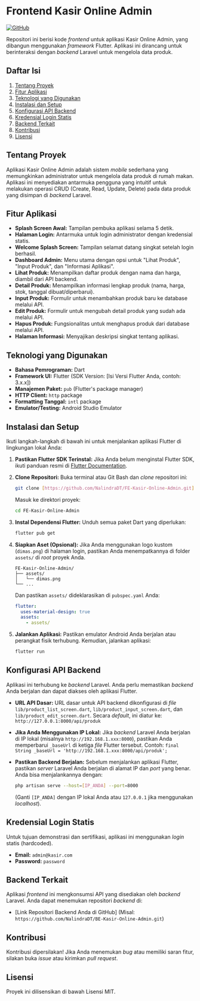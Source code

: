 # Frontend Kasir Online Admin

[![GitHub](https://img.shields.io/badge/GitHub-NalindraDT%2FFE--Kasir--Online--Admin-blue?style=flat&logo=github)](https://github.com/NalindraDT/FE-Kasir-Online-Admin)

Repositori ini berisi kode *frontend* untuk aplikasi Kasir Online Admin, yang dibangun menggunakan *framework* Flutter. Aplikasi ini dirancang untuk berinteraksi dengan *backend* Laravel untuk mengelola data produk.

## Daftar Isi

1.  [Tentang Proyek](#tentang-proyek)
2.  [Fitur Aplikasi](#fitur-aplikasi)
3.  [Teknologi yang Digunakan](#teknologi-yang-digunakan)
4.  [Instalasi dan Setup](#instalasi-dan-setup)
5.  [Konfigurasi API Backend](#konfigurasi-api-backend)
6.  [Kredensial Login Statis](#kredensial-login-statis)
7.  [Backend Terkait](#backend-terkait)
8.  [Kontribusi](#kontribusi)
9.  [Lisensi](#lisensi)

## Tentang Proyek

Aplikasi Kasir Online Admin adalah sistem *mobile* sederhana yang memungkinkan administrator untuk mengelola data produk di rumah makan. Aplikasi ini menyediakan antarmuka pengguna yang intuitif untuk melakukan operasi CRUD (Create, Read, Update, Delete) pada data produk yang disimpan di *backend* Laravel.

## Fitur Aplikasi

* **Splash Screen Awal:** Tampilan pembuka aplikasi selama 5 detik.
* **Halaman Login:** Antarmuka untuk login administrator dengan kredensial statis.
* **Welcome Splash Screen:** Tampilan selamat datang singkat setelah login berhasil.
* **Dashboard Admin:** Menu utama dengan opsi untuk "Lihat Produk", "Input Produk", dan "Informasi Aplikasi".
* **Lihat Produk:** Menampilkan daftar produk dengan nama dan harga, diambil dari API backend.
* **Detail Produk:** Menampilkan informasi lengkap produk (nama, harga, stok, tanggal dibuat/diperbarui).
* **Input Produk:** Formulir untuk menambahkan produk baru ke database melalui API.
* **Edit Produk:** Formulir untuk mengubah detail produk yang sudah ada melalui API.
* **Hapus Produk:** Fungsionalitas untuk menghapus produk dari database melalui API.
* **Halaman Informasi:** Menyajikan deskripsi singkat tentang aplikasi.

## Teknologi yang Digunakan

* **Bahasa Pemrograman:** Dart
* **Framework UI:** Flutter (SDK Version: [Isi Versi Flutter Anda, contoh: 3.x.x])
* **Manajemen Paket:** `pub` (Flutter's package manager)
* **HTTP Client:** `http` package
* **Formatting Tanggal:** `intl` package
* **Emulator/Testing:** Android Studio Emulator

## Instalasi dan Setup

Ikuti langkah-langkah di bawah ini untuk menjalankan aplikasi Flutter di lingkungan lokal Anda:

1.  **Pastikan Flutter SDK Terinstal:**
    Jika Anda belum menginstal Flutter SDK, ikuti panduan resmi di [Flutter Documentation](https://flutter.dev/docs/get-started/install).

2.  **Clone Repositori:**
    Buka terminal atau Git Bash dan *clone* repositori ini:
    ```bash
    git clone [https://github.com/NalindraDT/FE-Kasir-Online-Admin.git](https://github.com/NalindraDT/FE-Kasir-Online-Admin.git)
    ```
    Masuk ke direktori proyek:
    ```bash
    cd FE-Kasir-Online-Admin
    ```

3.  **Instal Dependensi Flutter:**
    Unduh semua paket Dart yang diperlukan:
    ```bash
    flutter pub get
    ```

4.  **Siapkan Aset (Opsional):**
    Jika Anda menggunakan logo kustom (`dimas.png`) di halaman login, pastikan Anda menempatkannya di folder `assets/` di *root* proyek Anda.
    ```
    FE-Kasir-Online-Admin/
    ├── assets/
    │   └── dimas.png
    └── ...
    ```
    Dan pastikan `assets/` dideklarasikan di `pubspec.yaml` Anda:
    ```yaml
    flutter:
      uses-material-design: true
      assets:
        - assets/
    ```

5.  **Jalankan Aplikasi:**
    Pastikan emulator Android Anda berjalan atau perangkat fisik terhubung. Kemudian, jalankan aplikasi:
    ```bash
    flutter run
    ```

## Konfigurasi API Backend

Aplikasi ini terhubung ke *backend* Laravel. Anda perlu memastikan *backend* Anda berjalan dan dapat diakses oleh aplikasi Flutter.

* **URL API Dasar:**
    URL dasar untuk API backend dikonfigurasi di *file* `lib/product_list_screen.dart`, `lib/product_input_screen.dart`, dan `lib/product_edit_screen.dart`. Secara *default*, ini diatur ke:
    `http://127.0.0.1:8000/api/produk`

* **Jika Anda Menggunakan IP Lokal:**
    Jika *backend* Laravel Anda berjalan di IP lokal (misalnya `http://192.168.1.xxx:8000`), pastikan Anda memperbarui `_baseUrl` di ketiga *file* Flutter tersebut.
    Contoh: `final String _baseUrl = 'http://192.168.1.xxx:8000/api/produk';`

* **Pastikan Backend Berjalan:**
    Sebelum menjalankan aplikasi Flutter, pastikan *server* Laravel Anda berjalan di alamat IP dan *port* yang benar. Anda bisa menjalankannya dengan:
    ```bash
    php artisan serve --host=[IP_ANDA] --port=8000
    ```
    (Ganti `[IP_ANDA]` dengan IP lokal Anda atau `127.0.0.1` jika menggunakan *localhost*).

## Kredensial Login Statis

Untuk tujuan demonstrasi dan sertifikasi, aplikasi ini menggunakan *login* statis (hardcoded).

* **Email:** `admin@kasir.com`
* **Password:** `password`

## Backend Terkait

Aplikasi *frontend* ini mengkonsumsi API yang disediakan oleh *backend* Laravel. Anda dapat menemukan repositori *backend* di:

* [Link Repositori Backend Anda di GitHub] (Misal: `https://github.com/NalindraDT/BE-Kasir-Online-Admin.git`)

## Kontribusi

Kontribusi dipersilakan! Jika Anda menemukan *bug* atau memiliki saran fitur, silakan buka *issue* atau kirimkan *pull request*.

## Lisensi

Proyek ini dilisensikan di bawah Lisensi MIT.